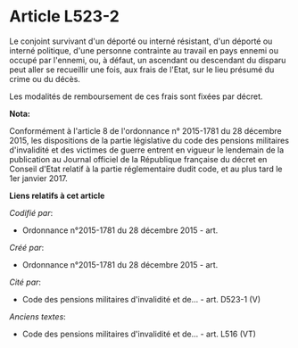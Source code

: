 # Article L523-2

Le conjoint survivant d'un déporté ou interné résistant, d'un déporté ou interné politique, d'une personne contrainte au
travail en pays ennemi ou occupé par l'ennemi, ou, à défaut, un ascendant ou descendant du disparu peut aller se recueillir
une fois, aux frais de l'Etat, sur le lieu présumé du crime ou du décès.

Les modalités de remboursement de ces frais sont fixées par décret.

**Nota:**

Conformément à l'article 8 de l'ordonnance n° 2015-1781 du 28 décembre 2015, les dispositions de la partie législative du
code des pensions militaires d'invalidité et des victimes de guerre entrent en vigueur le lendemain de la publication au
Journal officiel de la République française du décret en Conseil d'Etat relatif à la partie réglementaire dudit code, et au
plus tard le 1er janvier 2017.

**Liens relatifs à cet article**

_Codifié par_:

  - Ordonnance n°2015-1781 du 28 décembre 2015 - art.

_Créé par_:

  - Ordonnance n°2015-1781 du 28 décembre 2015 - art.

_Cité par_:

  - Code des pensions militaires d'invalidité et de... - art. D523-1 (V)

_Anciens textes_:

  - Code des pensions militaires d'invalidité et de... - art. L516 (VT)
